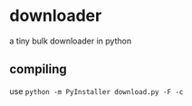 # downloader

a tiny bulk downloader in python


## compiling

use `python -m PyInstaller download.py -F -c` 
